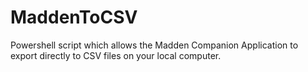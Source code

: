 # MaddenToCSV
Powershell script which allows the Madden Companion Application to export directly to CSV files on your local computer.
